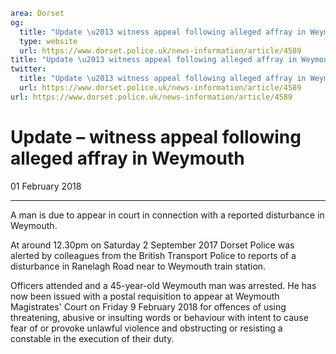 ```yaml
area: Dorset
og:
  title: "Update \u2013 witness appeal following alleged affray in Weymouth"
  type: website
  url: https://www.dorset.police.uk/news-information/article/4589
title: "Update \u2013 witness appeal following alleged affray in Weymouth |"
twitter:
  title: "Update \u2013 witness appeal following alleged affray in Weymouth"
  url: https://www.dorset.police.uk/news-information/article/4589
url: https://www.dorset.police.uk/news-information/article/4589
```

# Update – witness appeal following alleged affray in Weymouth

01 February 2018

* * *

A man is due to appear in court in connection with a reported disturbance in Weymouth.

At around 12.30pm on Saturday 2 September 2017 Dorset Police was alerted by colleagues from the British Transport Police to reports of a disturbance in Ranelagh Road near to Weymouth train station.

Officers attended and a 45-year-old Weymouth man was arrested. He has now been issued with a postal requisition to appear at Weymouth Magistrates' Court on Friday 9 February 2018 for offences of using threatening, abusive or insulting words or behaviour with intent to cause fear of or provoke unlawful violence and obstructing or resisting a constable in the execution of their duty.
